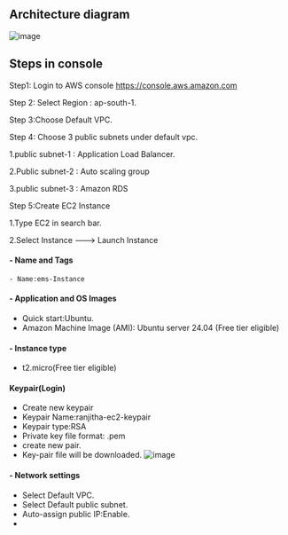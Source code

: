 
## Architecture diagram

![image](https://github.com/user-attachments/assets/6ceba5e3-1072-47f8-8b83-0315f074ded4)

## Steps in console

Step1: Login to AWS console  https://console.aws.amazon.com

Step 2: Select Region : ap-south-1.

Step 3:Choose Default VPC.

Step 4: Choose 3 public subnets under default vpc.
 
 1.public subnet-1 : Application Load Balancer.

 2.Public subnet-2 : Auto scaling group
 
 3.public subnet-3 : Amazon RDS

Step 5:Create EC2 Instance

1.Type EC2 in search bar.

2.Select Instance ---> Launch Instance

#### - Name and Tags
    - Name:ems-Instance

#### - Application and OS Images 
   - Quick start:Ubuntu.
   - Amazon Machine Image (AMI): Ubuntu server 24.04 (Free tier eligible)
#### - Instance type
  - t2.micro(Free tier eligible)
#### Keypair(Login)
  - Create new keypair
  - Keypair Name:ranjitha-ec2-keypair
  - Keypair type:RSA
  - Private key file format: .pem
  - create new pair.
  - Key-pair file will be downloaded.
![image](https://github.com/user-attachments/assets/30c3c912-d50f-48f7-90ac-3c1065ab30a6)

#### - Network settings
- Select Default VPC.
- Select Default public subnet.
- Auto-assign public IP:Enable.
- 























